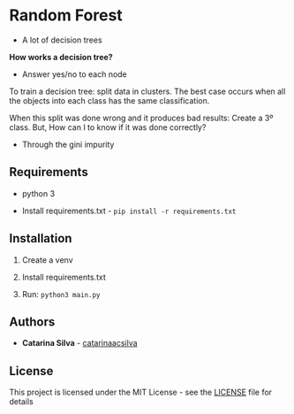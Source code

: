 # Random Forest

- A lot of decision trees

**How works a decision tree?**

- Answer yes/no to each node

To train a decision tree: split data in clusters. The best case occurs when all the objects into each class has the same classification. 

When this split was done wrong and it produces bad results: Create a 3º class. But, How can I to know if it was done correctly?

- Through the gini impurity


## Requirements

- python 3

- Install requirements.txt - `pip install -r requirements.txt`

## Installation

1. Create a venv

2. Install requirements.txt

3. Run: `python3 main.py`

## Authors

* **Catarina Silva** - [catarinaacsilva](https://github.com/catarinaacsilva)

## License

This project is licensed under the MIT License - see the [LICENSE](LICENSE) file for details